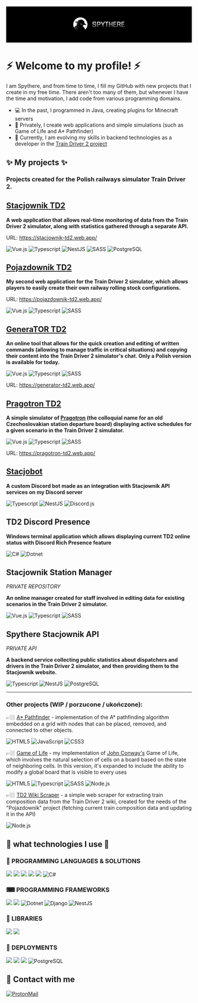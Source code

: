 ![Baner](banner.jpg?raw=true "Spythere banner")

# ⚡ Welcome to my profile! ⚡

I am Spythere, and from time to time, I fill my GitHub with new projects that I create in my free time. There aren't too many of them, but whenever I have the time and motivation, I add code from various programming domains.

- :computer: In the past, I programmed in Java, creating plugins for Minecraft servers
- 🔭 Privately, I create web applications and simple simulations (such as Game of Life and A* Pathfinder)
- 🌱 Currently, I am evolving my skills in backend technologies as a developer in the [Train Driver 2 project](https://ttsk.ngo/)

## ✨ My projects ✨
 
### Projects created for the Polish railways simulator **Train Driver 2**.

## [Stacjownik TD2][Stacjownik]

**A web application that allows real-time monitoring of data from the Train Driver 2 simulator, along with statistics gathered through a separate API.**

URL: https://stacjownik-td2.web.app/

![Vue.js][img:Vue]
![Typescript][img:TS]
![NestJS][img:NestJS]
![SASS][img:SASS]
![PostgreSQL][img:Postgresql]


## [Pojazdownik TD2][Pojazdownik]
**My second web application for the Train Driver 2 simulator, which allows players to easily create their own railway rolling stock configurations.**

URL: https://pojazdownik-td2.web.app/

![Vue.js][img:Vue]
![Typescript][img:TS]
![SASS][img:SASS]


## [GeneraTOR TD2][GeneraTOR]
**An online tool that allows for the quick creation and editing of written commands (allowing to manage traffic in critical situations) and copying their content into the Train Driver 2 simulator's chat. Only a Polish version is available for today.**

![Vue.js][img:Vue]
![Typescript][img:TS]
![SASS][img:SASS]

URL: https://generator-td2.web.app/

## [Pragotron TD2][Pragotron]
**A simple simulator of [Pragotron](https://pl.wikipedia.org/wiki/Pragotron) (the colloquial name for an old Czechoslovakian station departure board) displaying active schedules for a given scenario in the Train Driver 2 simulator.**

![Vue.js][img:Vue]
![Typescript][img:TS]
![SASS][img:SASS]

URL: https://pragotron-td2.web.app/

## [Stacjobot][Stacjobot]
**A custom Discord bot made as an integration with Stacjownik API services on my Discord server**

![Typescript][img:TS]
![NestJS][img:NestJS]
![Discord.js][img:Discord.js]

## TD2 Discord Presence
**Windows terminal application which allows displaying current TD2 online status with Discord Rich Presence feature**

![C#][img:C#]
![Dotnet][img:Dotnet]

## Stacjownik Station Manager 
*PRIVATE REPOSITORY*

**An online manager created for staff involved in editing data for existing scenarios in the Train Driver 2 simulator.**

![Vue.js][img:Vue]
![Typescript][img:TS]
![SASS][img:SASS]

## Spythere Stacjownik API
*PRIVATE API*

**A backend service collecting public statistics about dispatchers and drivers in the Train Driver 2 simulator, and then providing them to the Stacjownik website.**

![Typescript][img:TS]
![NestJS][img:NestJS]
![PostgreSQL][img:Postgresql]

---

### Other projects (WIP / porzucone / ukończone):
 
👉🏼 [A* Pathfinder][Pathfinder] - implementation of the A* pathfinding algorithm embedded on a grid with nodes that can be placed, removed, and connected to other objects.

![HTML5][img:HTML]
![JavaScript][img:JS]
![CSS3][img:CSS]

👉🏼 [Game of Life][GoL] - my implementation of [John Conway's][John Conway] Game of Life, which involves the natural selection of cells on a board based on the state of neighboring cells. In this version, it's expanded to include the ability to modify a global board that is visible to every uses 

![HTML5][img:HTML]
![Typescript][img:TS]
![SASS][img:SASS]
![Node.js][img:Node]

👉🏼 [TD2 Wiki Scraper][TD2Scraper] - a simple web scraper for extracting train composition data from the Train Driver 2 wiki, created for the needs of the "Pojazdownik" project (fetching current train composition data and updating it in the API)

![Node.js][img:Node]

[TD2]: https://web.td2.info.pl/en
[GoL]: https://github.com/Spythere/game-of-life-online
[John Conway]: https://pl.wikipedia.org/wiki/John_Horton_Conway
[Stacjownik]: https://github.com/Spythere/stacjownik
[Pathfinder]: https://github.com/Spythere/pathfinder
[Pojazdownik]: https://github.com/Spythere/pojazdownik
[GeneraTOR]: https://github.com/Spythere/genera-tor
[Pragotron]: https://github.com/Spythere/pragotron-td2
[TD2Scraper]: https://github.com/Spythere/td2-wiki-scraper
[Stacjobot]: https://github.com/Spythere/stacjobot

## 🚀 what technologies I use 🚀
 
### 💬 PROGRAMMING LANGUAGES & SOLUTIONS
<img src="https://img.shields.io/badge/JavaScript-323330?style=for-the-badge&logo=javascript&logoColor=F7DF1E"></img>
<img src="https://img.shields.io/badge/TypeScript-007ACC?style=for-the-badge&logo=typescript&logoColor=white"></img>
<img src="https://img.shields.io/badge/Python-3776AB?style=for-the-badge&logo=python&logoColor=white"></img>
<img src="https://img.shields.io/badge/Java-ED8B00?style=for-the-badge&logo=java&logoColor=white"></img>
<img src="https://img.shields.io/badge/Node.js-43853D?style=for-the-badge&logo=node.js&logoColor=white"></img>
![C#][img:C#]

### ⌨ PROGRAMMING FRAMEWORKS
<img src="https://img.shields.io/badge/Vue.js-35495E?style=for-the-badge&logo=vue.js&logoColor=4FC08D"></img>
<img src="https://img.shields.io/badge/Flutter-02569B?style=for-the-badge&logo=flutter&logoColor=white"></img>
![Dotnet][img:Dotnet]
![Django](https://img.shields.io/badge/django-%23092E20.svg?style=for-the-badge&logo=django&logoColor=white)
![NestJS][img:NestJS]

### 📕 LIBRARIES
<img src="https://img.shields.io/badge/React-20232A?style=for-the-badge&logo=react&logoColor=61DAFB"></img>
<img src="https://img.shields.io/badge/Express.js-404D59?style=for-the-badge"></img>

### 📌 DEPLOYMENTS
<img src="https://img.shields.io/badge/MongoDB-4EA94B?style=for-the-badge&logo=mongodb&logoColor=white"></img>
<img src="https://img.shields.io/badge/Heroku-430098?style=for-the-badge&logo=heroku&logoColor=white"></img>
<img src="https://img.shields.io/badge/Amazon_AWS-232F3E?style=for-the-badge&logo=amazon-aws&logoColor=white"></img>
![PostgreSQL][img:Postgresql]

## :speech_balloon: Contact with me
[![ProtonMail](https://img.shields.io/badge/ProtonMail-8B89CC?style=for-the-badge&logo=protonmail&logoColor=white "ProtonMail")](mailto:spythere@protonmail.com) 
<br />

[img:HTML]: https://img.shields.io/badge/HTML5-E34F26?style=for-the-badge&logo=html5&logoColor=white
[img:CSS]: https://img.shields.io/badge/CSS3-1572B6?style=for-the-badge&logo=css3&logoColor=white
[img:JS]: https://img.shields.io/badge/JavaScript-323330?style=for-the-badge&logo=javascript&logoColor=F7DF1E
[img:SASS]: https://img.shields.io/badge/Sass-CC6699?style=for-the-badge&logo=sass&logoColor=white
[img:TS]: https://img.shields.io/badge/TypeScript-007ACC?style=for-the-badge&logo=typescript&logoColor=white
[img:Node]: https://img.shields.io/badge/Node.js-43853D?style=for-the-badge&logo=node.js&logoColor=white
[img:Vue]: https://img.shields.io/badge/Vue.js-35495E?style=for-the-badge&logo=vue.js&logoColor=4FC08D
[img:Express]: https://img.shields.io/badge/Express.js-404D59?style=for-the-badge
[img:Mongo]: https://img.shields.io/badge/MongoDB-4EA94B?style=for-the-badge&logo=mongodb&logoColor=white
[img:React]: https://img.shields.io/badge/React-20232A?style=for-the-badge&logo=react&logoColor=61DAFB
[img:Flutter]: https://img.shields.io/badge/Flutter-02569B?style=for-the-badge&logo=flutter&logoColor=white
[img:NET]: https://img.shields.io/badge/.NET-5C2D91?style=for-the-badge&logo=.net&logoColor=white
[img:Python]: https://img.shields.io/badge/Python-3776AB?style=for-the-badge&logo=python&logoColor=white
[img:Java]: https://img.shields.io/badge/Java-ED8B00?style=for-the-badge&logo=java&logoColor=white
[img:AWS]: https://img.shields.io/badge/Amazon_AWS-232F3E?style=for-the-badge&logo=amazon-aws&logoColor=white
[img:Heroku]: https://img.shields.io/badge/Heroku-430098?style=for-the-badge&logo=heroku&logoColor=white
[img:NestJS]:https://img.shields.io/badge/nestjs-red?style=for-the-badge&logo=nestjs&logoColor=white
[img:Discord.js]: https://img.shields.io/badge/discord.js-white?style=for-the-badge&logo=discord&logoColor=blue
[img:Postgresql]: https://img.shields.io/badge/postgresql-blue?style=for-the-badge&logo=postgresql&logoColor=white
[img:C#]: https://img.shields.io/badge/C%20SHARP-orange?style=for-the-badge&logo=csharp&logoColor=white
[img:Dotnet]: https://img.shields.io/badge/.NET-5C2D91?style=for-the-badge&logo=.net&logoColor=white
